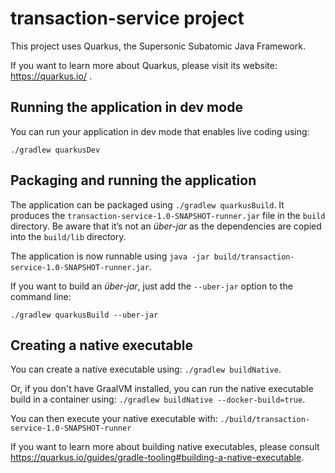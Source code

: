 # transaction-service project

This project uses Quarkus, the Supersonic Subatomic Java Framework.

If you want to learn more about Quarkus, please visit its website: https://quarkus.io/ .

## Running the application in dev mode

You can run your application in dev mode that enables live coding using:
```
./gradlew quarkusDev
```

## Packaging and running the application

The application can be packaged using `./gradlew quarkusBuild`.
It produces the `transaction-service-1.0-SNAPSHOT-runner.jar` file in the `build` directory.
Be aware that it’s not an _über-jar_ as the dependencies are copied into the `build/lib` directory.

The application is now runnable using `java -jar build/transaction-service-1.0-SNAPSHOT-runner.jar`.

If you want to build an _über-jar_, just add the `--uber-jar` option to the command line:
```
./gradlew quarkusBuild --uber-jar
```

## Creating a native executable

You can create a native executable using: `./gradlew buildNative`.

Or, if you don't have GraalVM installed, you can run the native executable build in a container using: `./gradlew buildNative --docker-build=true`.

You can then execute your native executable with: `./build/transaction-service-1.0-SNAPSHOT-runner`

If you want to learn more about building native executables, please consult https://quarkus.io/guides/gradle-tooling#building-a-native-executable.